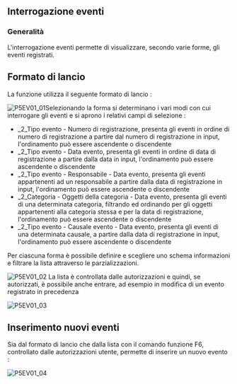 ## Interrogazione eventi
### Generalità
L'interrogazione eventi permette di visualizzare, secondo varie forme, gli eventi registrati.

## Formato di lancio
La funzione utilizza il seguente formato di lancio : 

![P5EV01_01](https://doc.smeup.com/immagini/MBDOC_OGG-P_P5EV01/P5EV01_01.png)Selezionando la forma si determinano i vari modi con cui interrogare gli eventi e si aprono i relativi campi di selezione : 

- _2_Tipo evento - Numero di registrazione, presenta gli eventi in ordine di numero di registrazione a partire dal numero di registrazione in input, l'ordinamento può essere ascendente o discendente
- _2_Tipo evento - Data evento, presenta gli eventi in ordine di data di registrazione a partire dalla data in input, l'ordinamento può essere ascendente o discendente
- _2_Tipo evento - Responsabile - Data evento, presenta gli eventi appartenenti ad un responsabile a partire dalla data di registrazione in input, l'ordinamento può essere ascendente o discendente
- _2_Categoria - Oggetti della categoria - Data evento, presenta gli eventi di una determinata categoria, filtrando ed ordinando per gli oggetti appartenenti alla categoria stessa e per la data di registrazione, l'ordinamento può essere ascendente o discendente
- _2_Tipo evento - Causale evento - Data evento, presenta gli eventi di una determinata causale, a partire dalla data di registrazione in input, l'ordinamento può essere ascendente o discendente


Per ciascuna forma è possibile definire e scegliere uno schema informazioni e filtrare la lista attraverso le parzializzazioni.

![P5EV01_02](https://doc.smeup.com/immagini/MBDOC_OGG-P_P5EV01/P5EV01_02.png)
La lista è controllata dalle autorizzazioni e quindi, se autorizzati, è possibile anche entrare, ad esempio in modifica di un evento registrato in precedenza

![P5EV01_03](https://doc.smeup.com/immagini/MBDOC_OGG-P_P5EV01/P5EV01_03.png)
## Inserimento nuovi eventi
Sia dal formato di lancio che dalla lista con il comando funzione F6, controllato dalle autorizzazioni utente, permette di inserire un nuovo evento : 

![P5EV01_04](https://doc.smeup.com/immagini/MBDOC_OGG-P_P5EV01/P5EV01_04.png)